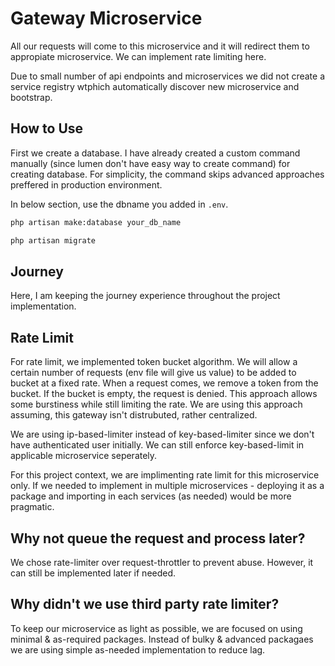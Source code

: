 # Gateway Microservice

All our requests will come to this microservice and it will redirect them to appropiate microservice. We can implement rate limiting here.

Due to small number of api endpoints and microservices we did not create a service registry wtphich automatically discover new microservice and bootstrap.

## How to Use

<!-- Create DB -->
First we create a database. I have already created a custom command manually (since lumen don't have easy way to create command) for creating database. For simplicity, the command skips advanced approaches preffered in production environment.

In below section, use the dbname you added in `.env`.

```bash
php artisan make:database your_db_name
```

<!-- Run Migration -->
```bash
php artisan migrate
```

## Journey

Here, I am keeping the journey experience throughout the project implementation.

## Rate Limit

For rate limit, we implemented token bucket algorithm. We will allow a certain number of requests (env file will give us value) to be added to bucket at a fixed rate. When a request comes, we remove a token from the bucket. If the bucket is empty, the request is denied. This approach allows some burstiness while still limiting the rate. We are using this approach assuming, this gateway isn't distrubuted, rather centralized.

We are using ip-based-limiter instead of key-based-limiter since we don't have authenticated user initially. We can still enforce key-based-limit in applicable microservice seperately.

For this project context, we are implimenting rate limit for this microservice only. If we needed to implement in multiple microservices - deploying it as a package and importing in each services (as needed) would be more pragmatic.

## Why not queue the request and process later?

We chose rate-limiter over request-throttler to prevent abuse. However, it can still be implemented later if needed.

## Why didn't we use third party rate limiter?

To keep our microservice as light as possible, we are focused on using minimal & as-required packages. Instead of bulky & advanced packagaes we are using simple as-needed implementation to reduce lag.
